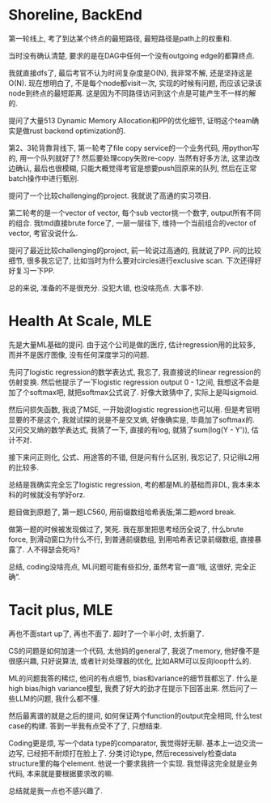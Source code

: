 # Shoreline, BackEnd
第一轮线上, 考了到达某个终点的最短路径, 最短路径是path上的权重和.

当时没有确认清楚, 要求的是在DAG中任何一个没有outgoing edge的都算终点.

我就直接dfs了, 最后考官不认为时间复杂度是O(N), 我非常不解, 还是坚持这是O(N). 现在想明白了, 不是每个node都visit一次, 实现的时候有问题, 而应该记录该node到终点的最短距离. 这是因为不同路径访问到这个点是可能产生不一样的解的.

提问了大量513 Dynamic Memory Allocation和PP的优化细节, 证明这个team确实是做rust backend optimization的.

第2、3轮背靠背线下, 第一轮考了file copy service的一个业务代码, 用python写的, 用一个队列就好了?
然后要处理copy失败re-copy. 当然有好多方法, 这里边改边确认, 最后也很模糊, 只能大概觉得考官是想要push回原来的队列, 然后在正常batch操作中进行甄别.

提问了一个比较challenging的project. 我就说了高通的实习项目.

第二轮考的是一个vector of vector, 每个sub vector挑一个数字, output所有不同的组合. 我tmd直接brute force了, 一层一层往下, 维持一个当前组合的vector of vector, 考官没说什么.

提问了最近比较challenging的project, 前一轮说过高通的, 我就说了PP. 问的比较细节, 很多我忘记了, 比如当时为什么要对circles进行exclusive scan. 下次还得好好复习一下PP.

总的来说, 准备的不是很充分. 没犯大错, 也没啥亮点. 大事不妙.

# Health At Scale, MLE
先是大量ML基础的提问. 由于这个公司是做的医疗, 估计regression用的比较多, 而并不是医疗图像, 没有任何深度学习的问题. 

先问了logistic regression的数学表达式, 我忘了, 我直接说的linear regression的仿射变换. 然后他提示了一下logistic regression output 0 - 1之间, 我想这不会是加了个softmax吧, 就把softmax公式说了. 好像大致猜中了, 实际上是叫sigmoid. 

然后问损失函数, 我说了MSE, 一开始说logistic regression也可以用. 但是考官明显要的不是这个, 我就试探的说是不是交叉熵, 好像确实是, 毕竟加了softmax的. 又问交叉熵的数学表达式, 我猜了一下, 直接的有log, 就猜了sum(log(Y - Y')), 估计不对. 

接下来问正则化, 公式、用途答的不错, 但是问有什么区别, 我忘记了, 只记得L2用的比较多.

总结是我确实完全忘了logistic regression, 考的都是ML的基础而非DL, 我本来本科的时候就没有学好orz.

题目做到原题了, 第一题LC560, 用前缀数组哈希表版;第二题word break. 

做第一题的时候被发现做过了, 笑死. 我在那里把思考经历全说了, 什么brute force, 到滑动窗口为什么不行, 到普通前缀数组, 到用哈希表记录前缀数组, 直接暴露了. 人不得瑟会死吗?

总结, coding没啥亮点, ML问题可能有些扣分, 虽然考官一直“哦, 这很好, 完全正确”.

# Tacit plus, MLE
再也不面start up了, 再也不面了. 超时了一个半小时, 太折磨了.

CS的问题是如何加速一个代码, 太他妈的general了, 我说了memory, 他好像不是很感兴趣, 只好说算法, 或者针对处理器的优化, 比如ARM可以反向loop什么的. 

ML的问题我答的稀烂, 他问的有点细节, bias和variance的细节我都忘了. 什么是high bias/high variance模型, 我费了好大的劲才在提示下回答出来. 然后问了一些LLM的问题, 我什么都不懂.

然后最离谱的就是之后的提问, 如何保证两个function的output完全相同, 什么test case的构建. 答到一半我有点受不了了, 只想结束.

Coding更是烦, 写一个data type的comparator, 我觉得好无聊. 基本上一边交流一边写, 已经把不耐烦打在脸上了. 分类讨论type, 然后recessively检查data structure里的每个element. 他说一个要求我挤一个实现. 我觉得这完全就是业务代码, 本来就是要根据要求改的嘛.

总结就是我一点也不感兴趣了.